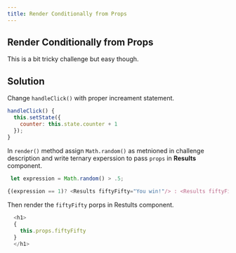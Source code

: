 ```yaml
---
title: Render Conditionally from Props
---
```

## Render Conditionally from Props
This is a bit tricky challenge but easy though.

## Solution
Change `handleClick()` with proper increament statement.

```react.js
handleClick() {
  this.setState({
    counter: this.state.counter + 1
  });
}
```
In `render()` method assign `Math.random()` as metnioned in challenge description and write ternary experssion to pass `props` in **Results** component.
```react.js
 let expression = Math.random() > .5;
    
{(expression == 1)? <Results fiftyFifty="You win!"/> : <Results fiftyFifty="You lose!"/> }

```

Then render the `fiftyFifty` porps in Restults component.
```react.js
  <h1>
  {
    this.props.fiftyFifty
  }
  </h1>
```
